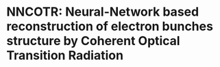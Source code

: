 # NNCOTR: Neural-Network based reconstruction of electron bunches structure by Coherent Optical Transition Radiation
